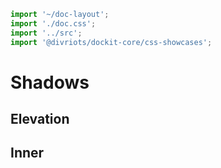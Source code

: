 ```js script
import '~/doc-layout';
import './doc.css';
import '../src';
import '@divriots/dockit-core/css-showcases';
```

# Shadows

## Elevation

<dockit-css-showcases css-props-prefix="--shadow-[\d]{1,2}" component-class="box" style-key="box-shadow">
</dockit-css-showcases>

## Inner

<dockit-css-showcases css-props-prefix="--inner-shadow" component-class="box" style-key="box-shadow">
</dockit-css-showcases>
